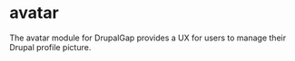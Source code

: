 # avatar
The avatar module for DrupalGap provides a UX for users to manage their Drupal profile picture.
